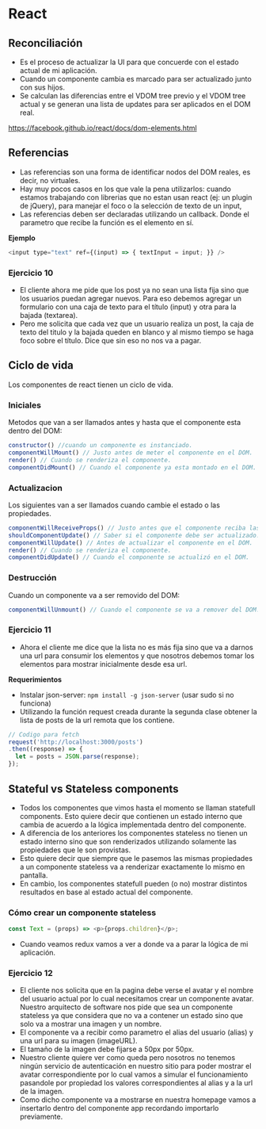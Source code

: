 # React

## Reconciliación
- Es el proceso de actualizar la UI para que concuerde con el estado actual de mi aplicación.
- Cuando un componente cambia es marcado para ser actualizado junto con sus hijos. 
- Se calculan las diferencias entre el VDOM tree previo y el VDOM tree actual y se generan una lista de updates para ser aplicados en el DOM real.

https://facebook.github.io/react/docs/dom-elements.html

## Referencias
- Las referencias son una forma de identificar nodos del DOM reales, es decir, no virtuales.
- Hay muy pocos casos en los que vale la pena utilizarlos: cuando estamos trabajando con librerias que no estan usan react (ej: un plugin de jQuery), para manejar el foco o la selección de texto de un input, 
- Las referencias deben ser declaradas utilizando un callback. Donde el parametro que recibe la función es el elemento en sí.

**Ejemplo**
```javascript
<input type="text" ref={(input) => { textInput = input; }} />
```


### Ejercicio 10
- El cliente ahora me pide que los post ya no sean una lista fija sino que los usuarios puedan agregar nuevos. Para eso debemos agregar un formulario con una caja de texto para el título (input) y otra para la bajada (textarea).
- Pero me solicita que cada vez que un usuario realiza un post, la caja de texto del titulo y la bajada queden en blanco y al mismo tiempo se haga foco sobre el título. Dice que sin eso no nos va a pagar.

## Ciclo de vida
Los componentes de react tienen un ciclo de vida. 

### Iniciales
Metodos que van a ser llamados antes y hasta que el componente esta dentro del DOM:

```javascript
constructor() //cuando un componente es instanciado.
componentWillMount() // Justo antes de meter el componente en el DOM.
render() // Cuando se renderiza el componente.
componentDidMount() // Cuando el componente ya esta montado en el DOM.
```

### Actualizacion
Los siguientes van a ser llamados cuando cambie el estado o las propiedades.

```javascript
componentWillReceiveProps() // Justo antes que el componente reciba las props.
shouldComponentUpdate() // Saber si el componente debe ser actualizado.
componentWillUpdate() // Antes de actualizar el componente en el DOM.
render() // Cuando se renderiza el componente.
componentDidUpdate() // Cuando el componente se actualizó en el DOM.
```

### Destrucción
Cuando un componente va a ser removido del DOM:

```javascript
componentWillUnmount() // Cuando el componente se va a remover del DOM.
```

### Ejercicio 11
- Ahora el cliente me dice que la lista no es más fija sino que va a darnos una url para consumir los elementos y que nosotros debemos tomar los elementos para mostrar inicialmente desde esa url.

**Requerimientos**
- Instalar json-server: `npm install -g json-server` (usar sudo si no funciona)
- Utilizando la función request creada durante la segunda clase obtener la lista de posts de la url remota que los contiene.

```javascript
// Codigo para fetch
request('http://localhost:3000/posts')
.then((response) => {
  let = posts = JSON.parse(response);
});
```

## Stateful vs Stateless components
- Todos los componentes que vimos hasta el momento se llaman statefull components. Esto quiere decir que contienen un estado interno que cambia de acuerdo a la lógica implementada dentro del componente.
- A diferencia de los anteriores los componentes stateless no tienen un estado interno sino que son renderizados utilizando solamente las propiedades que le son provistas.
- Esto quiere decir que siempre que le pasemos las mismas propiedades a un componente stateless va a renderizar exactamente lo mismo en pantalla.
- En cambio, los componentes statefull pueden (o no) mostrar distintos resultados en base al estado actual del componente.

### Cómo crear un componente stateless

```javascript
const Text = (props) => <p>{props.children}</p>;
```

- Cuando veamos redux vamos a ver a donde va a parar la lógica de mi aplicación.

### Ejercicio 12
- El cliente nos solicita que en la pagina debe verse el avatar y el nombre del usuario actual por lo cual necesitamos crear un componente avatar. Nuestro arquitecto de software nos pide que sea un componente stateless ya que considera que no va a contener un estado sino que solo va a mostrar una imagen y un nombre.
- El componente va a recibir como parametro el alias del usuario (alias) y una url para su imagen (imageURL).
- El tamaño de la imagen debe fijarse a 50px por 50px.
- Nuestro cliente quiere ver como queda pero nosotros no tenemos ningún servicio de autenticación en nuestro sitio para poder mostrar el avatar correspondiente por lo cual vamos a simular el funcionamiento pasandole por propiedad los valores correspondientes al alias y a la url de la imagen. 
- Como dicho componente va a mostrarse en nuestra homepage vamos a insertarlo dentro del componente app recordando importarlo previamente.